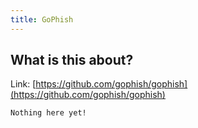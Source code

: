 ```yaml
---
title: GoPhish
---
```


## What is this about?

Link: [https://github.com/gophish/gophish](https://github.com/gophish/gophish)

```
Nothing here yet!
```